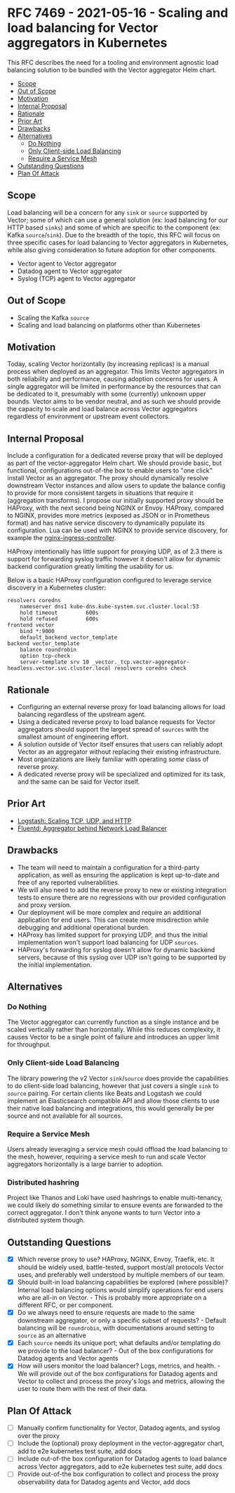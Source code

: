 # RFC 7469 - 2021-05-16 - Scaling and load balancing for Vector aggregators in Kubernetes

This RFC describes the need for a tooling and environment agnostic load balancing solution to be bundled with the Vector aggregator Helm chart.

* [Scope](#scope)
* [Out of Scope](#out-of-scope)
* [Motivation](#motivation)
* [Internal Proposal](#internal-proposal)
* [Rationale](#rationale)
* [Prior Art](#prior-art)
* [Drawbacks](#drawbacks)
* [Alternatives](#alternatives)
  * [Do Nothing](#do-nothing)
  * [Only Client-side Load Balancing](#only-client-side-load-balancing)
  * [Require a Service Mesh](#require-a-service-mesh)
* [Outstanding Questions](#outstanding-questions)
* [Plan Of Attack](#plan-of-attack)

## Scope

Load balancing will be a concern for any `sink` or `source` supported by Vector; some of which can use a general solution (ex: load balancing for our HTTP based `sinks`) and some of which are specific to the component (ex: Kafka `source`/`sink`). Due to the breadth of the topic, this RFC will focus on three specific cases for load balancing to Vector aggregators in Kubernetes, while also giving consideration to future adoption for other components.

* Vector agent to Vector aggregator
* Datadog agent to Vector aggregator
* Syslog (TCP) agent to Vector aggregator

## Out of Scope

* Scaling the Kafka `source`
* Scaling and load balancing on platforms other than Kubernetes

## Motivation

Today, scaling Vector horizontally (by increasing replicas) is a manual process when deployed as an aggregator. This limits Vector aggregators in both reliability and performance, causing adoption concerns for users. A single aggregator will be limited in performance by the resources that can be dedicated to it, presumably with some (currently) unknown upper bounds. Vector aims to be vendor neutral, and as such we should provide the capacity to scale and load balance across Vector aggregators regardless of environment or upstream event collectors.

## Internal Proposal

Include a configuration for a dedicated reverse proxy that will be deployed as part of the vector-aggregator Helm chart. We should provide basic, but functional, configurations out-of-the box to enable users to "one click" install Vector as an aggregator. The proxy should dynamically resolve downstream Vector instances and allow users to update the balance config to provide for more consistent targets in situations that require it (aggregation transforms). I propose our initially supported proxy should be HAProxy, with the next second being NGINX or Envoy. HAProxy, compared to NGINX, provides more metrics (exposed as JSON or in Prometheus format) and has native service discovery to dynamically populate its configuration. Lua can be used with NGINX to provide service discovery, for example the [nginx-ingress-controller](https://kubernetes.github.io/ingress-nginx/).

HAProxy intentionally has little support for proxying UDP, as of 2.3 there is support for forwarding syslog traffic however it doesn't allow for dynamic backend configuration greatly limiting the usability for us.

Below is a basic HAProxy configuration configured to leverage service discovery in a Kubernetes cluster:

```haproxy
resolvers coredns
    nameserver dns1 kube-dns.kube-system.svc.cluster.local:53
    hold timeout         600s
    hold refused         600s
frontend vector
    bind *:9000
    default_backend vector_template
backend vector_template
    balance roundrobin
    option tcp-check
    server-template srv 10 _vector._tcp.vector-aggregator-headless.vector.svc.cluster.local resolvers coredns check
```

## Rationale

* Configuring an external reverse proxy for load balancing allows for load balancing regardless of the upstream agent.
* Using a dedicated reverse proxy to load balance requests for Vector aggregators should support the largest spread of `sources` with the smallest amount of engineering effort.
* A solution outside of Vector itself ensures that users can reliably adopt Vector as an aggregator without replacing their existing infrastructure.
* Most organizations are likely familiar with operating _some_ class of reverse proxy.
* A dedicated reverse proxy will be specialized and optimized for its task, and the same can be said for Vector itself.

## Prior Art

* [Logstash: Scaling TCP, UDP, and HTTP](https://www.elastic.co/guide/en/logstash/current/deploying-and-scaling.html#_tcp_udp_and_http_protocols)
* [Fluentd: Aggregator behind Network Load Balancer](https://aws.amazon.com/blogs/compute/building-a-scalable-log-solution-aggregator-with-aws-fargate-fluentd-and-amazon-kinesis-data-firehose/)

## Drawbacks

* The team will need to maintain a configuration for a third-party application, as well as ensuring the application is kept up-to-date and free of any reported vulnerabilities.
* We will also need to add the reverse proxy to new or existing integration tests to ensure there are no regressions with our provided configuration and proxy version.
* Our deployment will be more complex and require an additional application for end users. This can create more misdirection while debugging and additional operational burden.
* HAProxy has limited support for proxying UDP, and thus the initial implementation won't support load balancing for UDP `sources`.
* HAProxy's forwarding for syslog doesn't allow for dynamic backend servers, because of this syslog over UDP isn't going to be supported by the initial implementation.

## Alternatives

### Do Nothing

The Vector aggregator can currently function as a single instance and be scaled vertically rather than horizontally. While this reduces complexity, it causes Vector to be a single point of failure and introduces an upper limit for throughput.

### Only Client-side Load Balancing

The library powering the v2 Vector `sink`/`source` does provide the capabilities to do client-side load balancing, however that just covers a single `sink` to `source` pairing. For certain clients like Beats and Logstash we could implement an Elasticsearch compatible API and allow those clients to use their native load balancing and integrations, this would generally be per source and not available for all sources.

### Require a Service Mesh

Users already leveraging a service mesh could offload the load balancing to the mesh, however, requiring a service mesh to run and scale Vector aggregators horizontally is a large barrier to adoption.

### Distributed hashring

Project like Thanos and Loki have used hashrings to enable multi-tenancy, we could likely do something similar to ensure events are forwarded to the correct aggregator. I don't think anyone wants to turn Vector into a distributed system though.

## Outstanding Questions

* [x] Which reverse proxy to use? HAProxy, NGINX, Envoy, Traefik, etc. It should be widely used, battle-tested, support most/all protocols Vector uses, and preferably well understood by multiple members of our team.
* [x] Should built-in load balancing capabilities be explored (where possible)? Internal load balancing options would simplify operations for end users who are all-in on Vector. - This is probably more appropriate on a different RFC, or per component.
* [x] Do we always need to ensure requests are made to the same downstream aggregator, or only a specific subset of requests? - Default balancing will be `roundrobin`, with documentations around setting to `source` as an alternative
* [x] Each `source` needs its unique port; what defaults and/or templating do we provide to the load balancer? - Out of the box configurations for Datadog agents and Vector agents
* [x] How will users monitor the load balancer? Logs, metrics, and health. - We will provide out of the box configurations for Datadog agents and Vector to collect and process the proxy's logs and metrics, allowing the user to route them with the rest of their data.

## Plan Of Attack

* [ ] Manually confirm functionality for Vector, Datadog agents, and syslog over the proxy
* [ ] Include the (optional) proxy deployment in the vector-aggregator chart, add to e2e kubernetes test suite, add docs
* [ ] Include out-of-the box configuration for Datadog agents to load balance across Vector aggregators, add to e2e kubernetes test suite, add docs
* [ ] Provide out-of-the box configuration to collect and process the proxy observability data for Datadog agents and Vector, add docs
